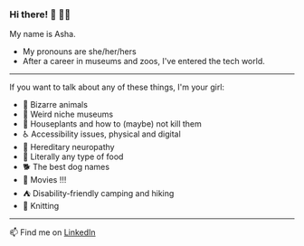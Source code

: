 ### Hi there! :wave: :woman_technologist:

My name is Asha. 
- My pronouns are she/her/hers
- After a career in museums and zoos, I've entered the tech world.

---

If you want to talk about any of these things, I'm your girl:
 - :turtle: Bizarre animals
 - :european_post_office: Weird niche museums
 - 🌱 Houseplants and how to (maybe) not kill them
 - :wheelchair: Accessibility issues, physical and digital
 - :foot: Hereditary neuropathy
 - :taco: Literally any type of food
 - :dog2: The best dog names
 - :movie_camera: Movies !!!
 - :tent: Disability-friendly camping and hiking 
 - :older_woman: Knitting
 
 ---
  📫 Find me on [LinkedIn](https://www.linkedin.com/in/asha-misra/)

<!--
**aafmisra/aafmisra** is a ✨ _special_ ✨ repository because its `README.md` (this file) appears on your GitHub profile.

Here are some ideas to get you started:

- 🔭 I’m currently working on ...
- 🌱 I’m currently learning ...
- 👯 I’m looking to collaborate on ...
- 🤔 I’m looking for help with ...
- 💬 Ask me about ...
- 📫 How to reach me: ...
- 😄 Pronouns: ...
- ⚡ Fun fact: ...
-->
